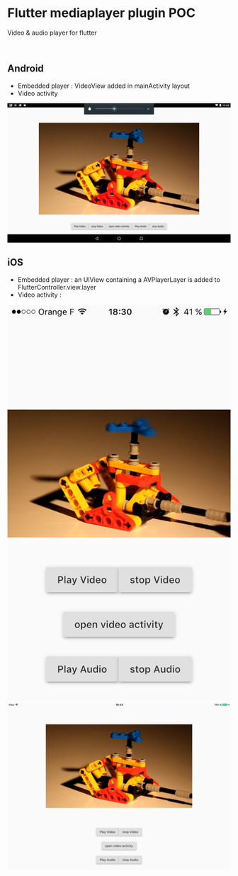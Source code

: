# Flutter mediaplayer plugin POC

Video & audio player for flutter

![]()

## Android

- Embedded player : VideoView added in mainActivity layout
- Video activity 

![screenAndroid](assets/android.png)

## iOS

- Embedded player : an UIView containing a AVPlayerLayer is added to FlutterController.view.layer
- Video activity :
 
![screenAndroid](assets/ios.png)
![screenAndroid](assets/ipad.png)
